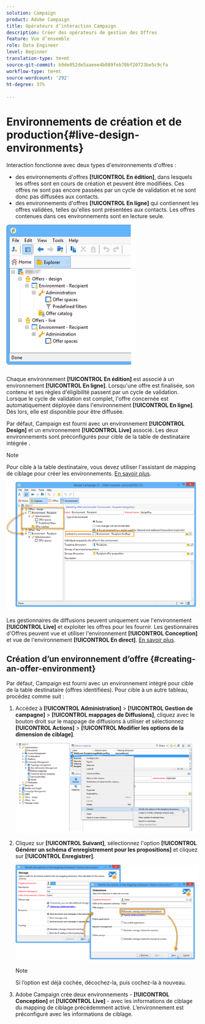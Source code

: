 ```yaml
---
solution: Campaign
product: Adobe Campaign
title: Opérateurs d’interaction Campaign
description: Créer des opérateurs de gestion des Offres
feature: Vue d’ensemble
role: Data Engineer
level: Beginner
translation-type: tm+mt
source-git-commit: b9de052de5aaeee4b089feb70bf20723be5c9cfa
workflow-type: tm+mt
source-wordcount: '292'
ht-degree: 37%

---
```


# Environnements de création et de production{#live-design-environments}

Interaction fonctionne avec deux types d&#39;environnements d&#39;offres :

* des environnements d&#39;offres **[!UICONTROL En édition]**, dans lesquels les offres sont en cours de création et peuvent être modifiées. Ces offres ne sont pas encore passées par un cycle de validation et ne sont donc pas diffusées aux contacts.
* des environnements d&#39;offres **[!UICONTROL En ligne]** qui contiennent les offres validées, telles qu&#39;elles sont présentées aux contacts. Les offres contenues dans ces environnements sont en lecture seule.

![](assets/offer_environments_overview_001.png)

Chaque environnement **[!UICONTROL En édition]** est associé à un environnement **[!UICONTROL En ligne]**. Lorsqu&#39;une offre est finalisée, son contenu et ses règles d&#39;éligibilité passent par un cycle de validation. Lorsque le cycle de validation est complet, l&#39;offre concernée est automatiquement déployée dans l&#39;environnement **[!UICONTROL En ligne]**. Dès lors, elle est disponible pour être diffusée.

Par défaut, Campaign est fourni avec un environnement **[!UICONTROL Design]** et un environnement **[!UICONTROL Live]** associé. Les deux environnements sont préconfigurés pour cible de la table de destinataire intégrée [](../dev/datamodel.md#ootb-profiles).

>[!NOTE]
>
>Pour cible à la table destinataire, vous devez utiliser l&#39;assistant de mapping de ciblage pour créer les environnements. [En savoir plus](#creating-an-offer-environment).

![](assets/offer_environments_overview_002.png)

Les gestionnaires de diffusions peuvent uniquement vue l&#39;environnement **[!UICONTROL Live]** et exploiter les offres pour les fournir. Les gestionnaires d&#39;Offres peuvent vue et utiliser l&#39;environnement **[!UICONTROL Conception]** et vue de l&#39;environnement **[!UICONTROL En direct]**. [En savoir plus](interaction-operators.md).

## Création d’un environnement d’offre {#creating-an-offer-environment}

Par défaut, Campaign est fourni avec un environnement intégré pour cible de la table destinataire (offres identifiées). Pour cible à un autre tableau, procédez comme suit :

1. Accédez à **[!UICONTROL Administration]** > **[!UICONTROL Gestion de campagne]** > **[!UICONTROL mappages de Diffusions]**, cliquez avec le bouton droit sur le mappage de diffusions à utiliser et sélectionnez **[!UICONTROL Actions]** > **[!UICONTROL Modifier les options de la dimension de ciblage]**.

   ![](assets/offer_env_anonymous_001.png)

1. Cliquez sur **[!UICONTROL Suivant]**, sélectionnez l&#39;option **[!UICONTROL Générer un schéma d&#39;enregistrement pour les propositions]** et cliquez sur **[!UICONTROL Enregistrer]**.

   ![](assets/offer_env_anonymous_002.png)

   >[!NOTE]
   >
   >Si l’option est déjà cochée, décochez-la, puis cochez-la à nouveau.

1. Adobe Campaign crée deux environnements - **[!UICONTROL Conception]** et **[!UICONTROL Live]** - avec les informations de ciblage du mapping de ciblage précédemment activé. L’environnement est préconfiguré avec les informations de ciblage.
